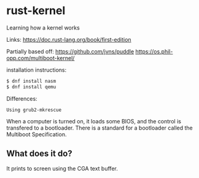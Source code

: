 # rust-kernel
Learning how a kernel works

Links:
https://doc.rust-lang.org/book/first-edition

Partially based off:
https://github.com/jvns/puddle
https://os.phil-opp.com/multiboot-kernel/


installation instructions:

```bash
$ dnf install nasm
$ dnf install qemu
```
Differences:
```
Using grub2-mkrescue
```
When a computer is turned on, it loads some BIOS, and the control is transfered to a bootloader. There is a standard for a bootloader called the Multiboot Specification.


## What does it do?
It prints to screen using the CGA text buffer.
